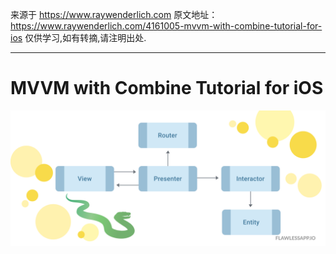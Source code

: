 来源于 https://www.raywenderlich.com
原文地址：https://www.raywenderlich.com/4161005-mvvm-with-combine-tutorial-for-ios
仅供学习,如有转摘,请注明出处.
***
# MVVM with Combine Tutorial for iOS
![VIPER](./viper.png)

